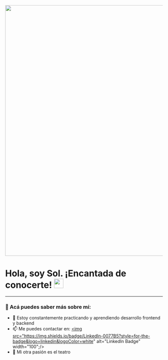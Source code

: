 <div id="header" align="center">
  <img decoding="async" src="https://github.com/user-attachments/assets/f1f03d5c-2b4b-464b-b08a-4d280cd0b4eb" width="800"/>
</div>

<h1>
  Hola, soy Sol. ¡Encantada de conocerte!
  <img decoding="async" src="https://media.giphy.com/media/hvRJCLFzcasrR4ia7z/giphy.gif" width="30px"/>
</h1>

---

### 👋 Acá puedes saber más sobre mí:
* :seedling: Estoy constantemente practicando y aprendiendo desarrollo frontend y backend
* :mailbox: Me puedes contactar en: <a href="https://www.linkedin.com/in/solgagou/">
    <img src="https://img.shields.io/badge/LinkedIn-0077B5?style=for-the-badge&logo=linkedin&logoColor=white" alt="LinkedIn Badge" width="100";/>
  </a>
* :heartbeat: Mi otra pasión es el teatro
